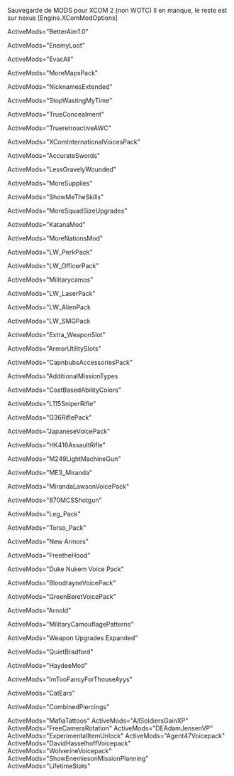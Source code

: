 Sauvegarde de MODS pour XCOM 2 (non WOTC)
Il en manque, le reste est sur nexus
[Engine.XComModOptions]

ActiveMods="BetterAim1.0" 

ActiveMods="EnemyLoot"

ActiveMods="EvacAll"

ActiveMods="MoreMapsPack"

ActiveMods="NicknamesExtended"

ActiveMods="StopWastingMyTime"

ActiveMods="TrueConcealment"

ActiveMods="TrueretroactiveAWC"

ActiveMods="XComInternationalVoicesPack"

ActiveMods="AccurateSwords"

ActiveMods="LessGravelyWounded"

ActiveMods="MoreSupplies"

ActiveMods="ShowMeTheSkills"

ActiveMods="MoreSquadSizeUpgrades"

ActiveMods="KatanaMod"

ActiveMods="MoreNationsMod"

ActiveMods="LW_PerkPack"

ActiveMods="LW_OfficerPack"

ActiveMods="Militarycamos"

ActiveMods="LW_LaserPack"

ActiveMods="LW_AlienPack

ActiveMods="LW_SMGPack

ActiveMods="Extra_WeaponSlot"

ActiveMods="ArmorUtilitySlots"

ActiveMods="CapnbubsAccessoriesPack"

ActiveMods="AdditionalMissionTypes

ActiveMods="CostBasedAbilityColors"

ActiveMods="L115SniperRifle"

ActiveMods="G36RiflePack"

ActiveMods="JapaneseVoicePack"

ActiveMods="HK416AssaultRifle"

ActiveMods="M249LightMachineGun"

ActiveMods="ME3_Miranda"

ActiveMods="MirandaLawsonVoicePack"

ActiveMods="870MCSShotgun"

ActiveMods="Leg_Pack"

ActiveMods="Torso_Pack"

ActiveMods="New Armors"

ActiveMods="FreetheHood"

ActiveMods="Duke Nukem Voice Pack"

ActiveMods="BloodrayneVoicePack"

ActiveMods="GreenBeretVoicePack"

ActiveMods="Arnold"

ActiveMods="MilitaryCamouflagePatterns"

ActiveMods="Weapon Upgrades Expanded"

ActiveMods="QuietBradford"

ActiveMods="HaydeeMod"

ActiveMods="ImTooFancyForThouseAyys"

ActiveMods="CatEars"

ActiveMods="CombinedPiercings"

ActiveMods="MafiaTattoos"
ActiveMods="AllSoldiersGainXP"
ActiveMods="FreeCameraRotation"
ActiveMods="DEAdamJensenVP"
ActiveMods="ExperimentalItemUnlock"
ActiveMods="Agent47Voicepack"
ActiveMods="DavidHasselhoffVoicepack"
ActiveMods="WolverineVoicepack"
ActiveMods="ShowEnemiesonMissionPlanning"
ActiveMods="LifetimeStats"

